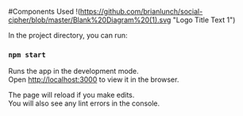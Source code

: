 #Components Used
!(https://github.com/brianlunch/social-cipher/blob/master/Blank%20Diagram%20(1).svg "Logo Title Text 1")

In the project directory, you can run:

### `npm start`

Runs the app in the development mode.<br />
Open [http://localhost:3000](http://localhost:3000) to view it in the browser.

The page will reload if you make edits.<br />
You will also see any lint errors in the console.

